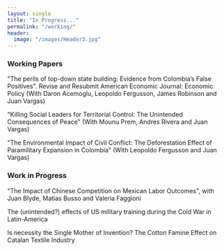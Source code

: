 ```yaml
---
layout: single
title: "In Progress..."
permalink: "/working/"
header:
  image: "/images/Header3.jpg"
---
```


### Working Papers
"The perils of top-down state building: Evidence from Colombia’s False Positives". Revise and Resubmit American Economic Journal: Economic Policy (With Daron Acemoglu, Leopoldo Fergusson, James Robinson and Juan Vargas)

"Killing Social Leaders for Territorial Control: The Unintended Consequences of Peace"   (With Mounu Prem, Andres Rivera and Juan Vargas)

"The Environmental Impact of Civil Conflict: The Deforestation Effect of Paramilitary Expansion in Colombia"  (With Leopoldo Fergusson and  Juan Vargas)

### Work in Progress
"The Impact of Chinese Competition on Mexican Labor Outcomes", with Juan Blyde, Matias Busso and Valeria Faggioni

The (unintended?) effects of US military training during the Cold War in Latin-America

Is necessity the Single Mother of Invention? The Cotton Famine Effect on Catalan Textile Industry
